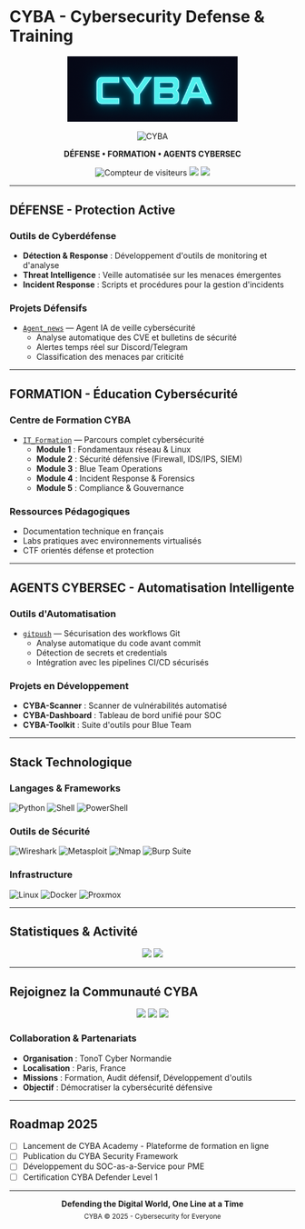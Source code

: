 # CYBA - Cybersecurity Defense & Training

<p align="center">
  <img src="https://raw.githubusercontent.com/Karlblock/karlblock/main/assets/Cyba-banniere.png" alt="CYBA Logo" width="300" />
</p>

<p align="center">
  <img src="https://img.shields.io/badge/CYBA-Cyber%20Warfare%20Defense-red?style=for-the-badge" alt="CYBA" />
</p>



<p align="center">
  <strong>DÉFENSE • FORMATION • AGENTS CYBERSEC</strong><br />
</p>

<p align="center">
  <img src="https://komarev.com/ghpvc/?username=Karlblock&style=flat&color=red" alt="Compteur de visiteurs" />
  <img src="https://img.shields.io/badge/Focus-Defensive%20Security-blue?style=flat" />
  <img src="https://img.shields.io/badge/Mission-Education%20&%20Protection-green?style=flat" />
</p>

---

## DÉFENSE - Protection Active

### Outils de Cyberdéfense
- **Détection & Response** : Développement d'outils de monitoring et d'analyse
- **Threat Intelligence** : Veille automatisée sur les menaces émergentes
- **Incident Response** : Scripts et procédures pour la gestion d'incidents

### Projets Défensifs
- [`Agent_news`](https://github.com/Karlblock/Agent_news) — Agent IA de veille cybersécurité
  - Analyse automatique des CVE et bulletins de sécurité
  - Alertes temps réel sur Discord/Telegram
  - Classification des menaces par criticité

---

## FORMATION - Éducation Cybersécurité

### Centre de Formation CYBA
- [`IT_Formation`](https://github.com/Karlblock/IT_Formation) — Parcours complet cybersécurité
  - **Module 1** : Fondamentaux réseau & Linux
  - **Module 2** : Sécurité défensive (Firewall, IDS/IPS, SIEM)
  - **Module 3** : Blue Team Operations
  - **Module 4** : Incident Response & Forensics
  - **Module 5** : Compliance & Gouvernance

### Ressources Pédagogiques
- Documentation technique en français
- Labs pratiques avec environnements virtualisés
- CTF orientés défense et protection

---

## AGENTS CYBERSEC - Automatisation Intelligente

### Outils d'Automatisation
- [`gitpush`](https://github.com/Karlblock/gitpush) — Sécurisation des workflows Git
  - Analyse automatique du code avant commit
  - Détection de secrets et credentials
  - Intégration avec les pipelines CI/CD sécurisés

### Projets en Développement
- **CYBA-Scanner** : Scanner de vulnérabilités automatisé
- **CYBA-Dashboard** : Tableau de bord unifié pour SOC
- **CYBA-Toolkit** : Suite d'outils pour Blue Team

---

## Stack Technologique

### Langages & Frameworks
![Python](https://img.shields.io/badge/-Python-3776AB?logo=python&logoColor=white&style=for-the-badge)
![Shell](https://img.shields.io/badge/-Bash-4EAA25?logo=gnu-bash&logoColor=white&style=for-the-badge)
![PowerShell](https://img.shields.io/badge/-PowerShell-5391FE?logo=powershell&logoColor=white&style=for-the-badge)

### Outils de Sécurité
![Wireshark](https://img.shields.io/badge/-Wireshark-1679A7?logo=wireshark&logoColor=white&style=for-the-badge)
![Metasploit](https://img.shields.io/badge/-Metasploit-2A2A2A?logo=metasploit&logoColor=white&style=for-the-badge)
![Nmap](https://img.shields.io/badge/-Nmap-0E83CD?style=for-the-badge)
![Burp Suite](https://img.shields.io/badge/-Burp%20Suite-FF6633?style=for-the-badge)

### Infrastructure
![Linux](https://img.shields.io/badge/-Linux-FCC624?logo=linux&logoColor=black&style=for-the-badge)
![Docker](https://img.shields.io/badge/-Docker-2496ED?logo=docker&logoColor=white&style=for-the-badge)
![Proxmox](https://img.shields.io/badge/-Proxmox-E57000?logo=proxmox&logoColor=white&style=for-the-badge)

---

## Statistiques & Activité

<p align="center">
  <img src="https://github-readme-stats.vercel.app/api?username=Karlblock&show_icons=true&theme=dark&hide_border=true&bg_color=0d1117&title_color=58a6ff&text_color=c9d1d9&icon_color=58a6ff" height="180" />
  <img src="https://github-readme-stats.vercel.app/api/top-langs/?username=Karlblock&layout=compact&theme=dark&hide_border=true&bg_color=0d1117&title_color=58a6ff&text_color=c9d1d9" height="180"/>
</p>

---

## Rejoignez la Communauté CYBA

<p align="center">
  <a href="https://discord.gg/Pbd4eR7PUX"><img src="https://img.shields.io/badge/Discord-Communauté%20CYBA-5865F2?logo=discord&logoColor=white&style=for-the-badge" /></a>
  <a href="https://github.com/Karlblock"><img src="https://img.shields.io/badge/GitHub-Suivre-181717?logo=github&logoColor=white&style=for-the-badge" /></a>
  <a href="mailto:contact@cyba.defense"><img src="https://img.shields.io/badge/Email-Contact-EA4335?logo=gmail&logoColor=white&style=for-the-badge" /></a>
</p>

### Collaboration & Partenariats
- **Organisation** : TonoT Cyber Normandie
- **Localisation** : Paris, France
- **Missions** : Formation, Audit défensif, Développement d'outils
- **Objectif** : Démocratiser la cybersécurité défensive

---

## Roadmap 2025

- [ ] Lancement de CYBA Academy - Plateforme de formation en ligne
- [ ] Publication du CYBA Security Framework
- [ ] Développement du SOC-as-a-Service pour PME
- [ ] Certification CYBA Defender Level 1

---

<p align="center">
  <strong>Defending the Digital World, One Line at a Time</strong><br />
  <sub>CYBA © 2025 - Cybersecurity for Everyone</sub>
</p>